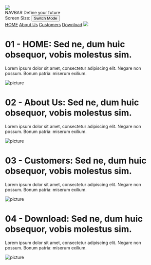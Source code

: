 <html>
<head>
<meta name="viewport" content="width=device-width, initial-scale=1">
<link id = "light" rel="stylesheet" href="../css/responsive_navbar_dropdown.css">


<style>

</style>
</head>

<body onresize="resize()">

<img onclick = "scrollToTop()" id = "top" class="scrollToTop" src = "file:///D:/0.%20illustrator/c%C3%A1c%20em%20y%C3%AAu%20%E1%BB%9F%20gen%20project/genproject/691751-200.png">
<div class = "topnav">
  <span class = "Title" id = "myDivID">NAVBAR</span>
  <span class = "Header" >Define your future</span>
  <br>
  <span class = "whitetext">Screen Size:</span>
  <span id = "screenSize" class = "whitetext"></span>
  <button onclick="colorMode()" class = "LightSwitch">Switch Mode</button>

</div>
<div class="topnav"  id="myTopnav">
  <a onclick="scrollSection01()"  href="#HOME" class="active">HOME</a>
  <a onclick="scrollSection02()"  href="#AboutUs" class="active">About Us</a>
  <a onclick="scrollSection03()"  href="#Customers" class="active">Customers</a>
  <a onclick="scrollSection04()"  href="#Download" class="active">Download</a>
  <!-- button for responsive-->
  <a href="javascript:void(0);" class="icon" onclick="myFunction()">
    <img class = "hamicon" src = "file:///D:/0.%20illustrator/c%C3%A1c%20em%20y%C3%AAu%20%E1%BB%9F%20gen%20project/genproject/kisspng-computer-icons-hamburger-button-menu-new-menu-5b34724be5a1f0.5796308115301637879406.jpg">
    <i class="fa fa-bars"></i>
  </a>
</div>

<div class="box2" id = "01">
  <div>
    <h1>01 - HOME: Sed ne, dum huic obsequor, vobis molestus sim.</h1>
    <p>Lorem ipsum dolor sit amet, consectetur adipiscing elit. Negare non possum. Bonum patria: miserum exilium. </p>
  </div>
  <div>
    <img class = "image" src="file:///D:/0.%20illustrator/c%C3%A1c%20em%20y%C3%AAu%20%E1%BB%9F%20gen%20project/genproject/245139170_321489903074872_330172308588580708_n.jpg" alt="picture">
  </div>
</div>

<div class="box2" id = "02">
  <div>
    <h1>02 - About Us: Sed ne, dum huic obsequor, vobis molestus sim.</h1>
    <p>Lorem ipsum dolor sit amet, consectetur adipiscing elit. Negare non possum. Bonum patria: miserum exilium. </p>
  </div>
  <div>
    <img class = "image" src="file:///D:/0.%20illustrator/c%C3%A1c%20em%20y%C3%AAu%20%E1%BB%9F%20gen%20project/genproject/245139170_321489903074872_330172308588580708_n.jpg" alt="picture">
  </div>
</div>

<div class="box2" id = "03">
  <div>
    <h1>03 - Customers: Sed ne, dum huic obsequor, vobis molestus sim.</h1>
    <p>Lorem ipsum dolor sit amet, consectetur adipiscing elit. Negare non possum. Bonum patria: miserum exilium. </p>
  </div>
  <div>
    <img class = "image" src="file:///D:/0.%20illustrator/c%C3%A1c%20em%20y%C3%AAu%20%E1%BB%9F%20gen%20project/genproject/245139170_321489903074872_330172308588580708_n.jpg" alt="picture">
  </div>
</div>

<div class="box2" id = "04">
  <div>
    <h1>04 - Download: Sed ne, dum huic obsequor, vobis molestus sim.</h1>
    <p>Lorem ipsum dolor sit amet, consectetur adipiscing elit. Negare non possum. Bonum patria: miserum exilium. </p>
  </div>
  <div>
    <img class = "image" src="file:///D:/0.%20illustrator/c%C3%A1c%20em%20y%C3%AAu%20%E1%BB%9F%20gen%20project/genproject/245139170_321489903074872_330172308588580708_n.jpg" alt="picture">
  </div>
</div>




<script src="../js/event.js"></script>


</body>
</html>
